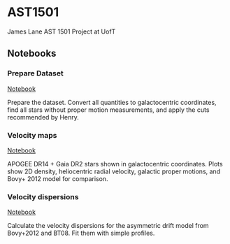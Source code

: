 # AST1501

James Lane AST 1501 Project at UofT

## Notebooks

### Prepare Dataset

[Notebook](notebooks/1-gaiadr2-apogee_dataset/gaiadr2-apogee_dataset.FIT)

Prepare the dataset. Convert all quantities to galactocentric
coordinates, find all stars without proper motion measurements, and 
apply the cuts recommended by Henry.

### Velocity maps

[Notebook](notebooks/2-velocity_maps/velocity_maps.ipynb)

APOGEE DR14 + Gaia DR2 stars shown in galactocentric coordinates. Plots show
2D density, heliocentric radial velocity, galactic proper motions, and Bovy+
2012 model for comparison.

### Velocity dispersions

[Notebook](notebooks/3-velocity_dispersions/velocity_dispersions.ipynb)

Calculate the velocity dispersions for the asymmetric drift model from
Bovy+2012 and BT08. Fit them with simple profiles.
